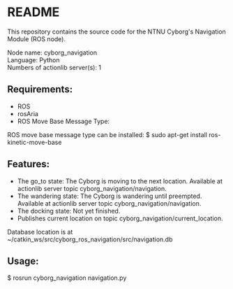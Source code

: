 # README
This repository contains the source code for the NTNU Cyborg's Navigation Module (ROS node).

Node name: cyborg_navigation   
Language: Python  
Numbers of actionlib server(s): 1   


## Requirements:  
* ROS
* rosAria  
* ROS Move Base Message Type:

ROS move base message type can be installed:
$ sudo apt-get install ros-kinetic-move-base
  
## Features:   
* The go_to state: The Cyborg is moving to the next location. Available at actionlib server topic cyborg_navigation/navigation.  
* The wandering state: The Cyborg is wandering until preempted. Available at actionlib server topic cyborg_navigation/navigation.
* The docking state: Not yet finished.
* Publishes current location on topic cyborg_navigation/current_location.


Database location is at ~/catkin_ws/src/cyborg_ros_navigation/src/navigation.db  

## Usage:
$ rosrun cyborg_navigation navigation.py
